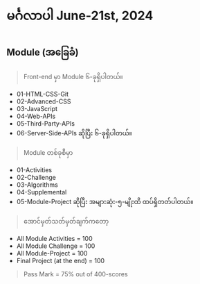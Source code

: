# မင်္ဂလာပါ June-21st, 2024

## Module (အခြေခံ)
>Front-end မှာ Module ၆-ခုရှိပါတယ်။
- 01-HTML-CSS-Git
- 02-Advanced-CSS
- 03-JavaScript
- 04-Web-APIs
- 05-Third-Party-APIs
- 06-Server-Side-APIs ဆိုပြီး ၆-ခုရှိပါတယ်။

>Module တစ်ခုစီမှာ
- 01-Activities
- 02-Challenge
- 03-Algorithms
- 04-Supplemental
- 05-Module-Project ဆိုပြီး အများဆုံး-၅-မျိုးထိ ထပ်ရှိတတ်ပါတယ်။

>အောင်မှတ်သတ်မှတ်ချက်ကတော့
- All Module Activities = 100
- All Module Challenge = 100
- All Module-Project = 100
- Final Project (at the end) = 100
>Pass Mark = 75% out of 400-scores